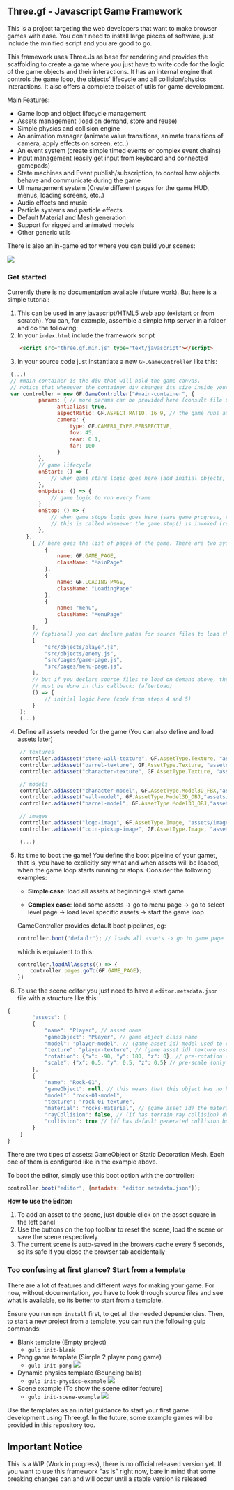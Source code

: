 ## Three.gf - Javascript Game Framework

This is a project targeting the web developers that want to make browser games with ease.
You don't need to install large pieces of software, just include the minified script and you are good to go.

This framework uses Three.Js as base for rendering and provides the scaffolding to create a game where you just have to write code for the logic of the game objects and their interactions. It has an internal engine that controls the game loop, the objects' lifecycle and all collision/physics interactions. It also offers a complete toolset of utils for game development.

Main Features:

* Game loop and object lifecycle management
* Assets management (load on demand, store and reuse)
* Simple physics and collision engine
* An animation manager (animate value transitions, animate transitions of camera, apply effects on screen, etc..)
* An event system (create simple timed events or complex event chains)
* Input management (easily get input from keyboard and connected gamepads)
* State machines and Event publish/subscription, to control how objects behave and communicate during the game
* UI management system (Create different pages for the game HUD, menus, loading screens, etc..)
* Audio effects and music
* Particle systems and particle effects
* Default Material and Mesh generation
* Support for rigged and animated models
* Other generic utils

There is also an in-game editor where you can build your scenes:

![](https://github.com/freddykrunn/three.gf/blob/main/images/editor-screenshot.png?raw=true)


### Get started

Currently there is no documentation available (future work). But here is a simple tutorial:

1. This can be used in any javascript/HTML5 web app (existant or from scratch). You can, for example, assemble a simple http server in a folder and do the following:
2. In your `index.html` include the framework script
```html
    <script src="three.gf.min.js" type="text/javascript"></script>
```
3. In your source code just instantiate a new `GF.GameController` like this:

```javascript
 (...)
 // #main-container is the div that will hold the game canvas.
 // notice that whenever the container div changes its size inside your app you must inform GameController of the new size. However GameController already listens for a resize in the window
 var controller = new GF.GameController("#main-container", {
          params: { // more params can be provided here (consult file Controller.js)
                antialias: true,
                aspectRatio: GF.ASPECT_RATIO._16_9, // the game runs at a specific aspect ratio. Provide here one as a number, or use the default constants
                camera: {
                    type: GF.CAMERA_TYPE.PERSPECTIVE,
                    fov: 45,
                    near: 0.1,
                    far: 100
                }
          },
          // game lifecycle
          onStart: () => {
              // when game stars logic goes here (add initial objects, setup lighting, etc..)
          },
          onUpdate: () => {
              // game logic to run every frame
          }
          onStop: () => {
              // when game stops logic goes here (save game progress, etc..)
              // this is called whenever the game.stop() is invoked (returning to menu, closing the app, etc...)
          },
      },
		[ // here goes the list of pages of the game. There are two system pages: GF.GAME_PAGE and GF.LOADING_PAGE. If not provided here, the controller will create default pages. GamePage will be a simple page with no UI just to start and stop the game and LoadingPage will be a simple black page with the loading progress percentage in the middle.
			{
				name: GF.GAME_PAGE,
				className: "MainPage"
			},
            {
				name: GF.LOADING_PAGE,
				className: "LoadingPage"
			},
            {
				name: "menu",
				className: "MenuPage"
			}
		],
        // (optional) you can declare paths for source files to load them on demand when controller initializes
        [
            "src/objects/player.js",
            "src/objects/enemy.js",
            "src/pages/game-page.js",
            "src/pages/menu-page.js",
        ],
        // but if you declare source files to load on demand above, the logic for the initial boot (load assets, start game, etc..)
        // must be done in this callback: (afterLoad)
        () => {
            // initial logic here (code from steps 4 and 5)
        }
	);
    (...)
```
4. Define all assets needed for the game (You can also define and load assets later)

```javascript
    // textures
    controller.addAsset("stone-wall-texture", GF.AssetType.Texture, "assets/textures/stone-wall.png");
    controller.addAsset("barrel-texture", GF.AssetType.Texture, "assets/textures/barrel.png");
    controller.addAsset("character-texture", GF.AssetType.Texture, "assets/textures/character.png");

    // models
    controller.addAsset("character-model", GF.AssetType.Model3D_FBX,"assets/objects/character.fbx");
    controller.addAsset("wall-model", GF.AssetType.Model3D_OBJ,"assets/objects/wall.obj");
    controller.addAsset("barrel-model", GF.AssetType.Model3D_OBJ,"assets/objects/barrel.obj");

    // images
    controller.addAsset("logo-image", GF.AssetType.Image, "assets/images/logo.png");
    controller.addAsset("coin-pickup-image", GF.AssetType.Image, "assets/images/coin-pickup.png");

    (...)
```

5. Its time to boot the game! You define the boot pipeline of your gamet, that is, you have to explicitly say what and when assets will be loaded, when the game loop starts running or stops. Consider the following examples:

    * **Simple case**: load all assets at beginning-> start game

    * **Complex case**:
      load some assets -> go to menu page -> go to select level page -> load level specific assets -> start the game loop

    GameController provides default boot pipelines, eg:

    ```javascript
    controller.boot('default'); // loads all assets -> go to game page
    ```

    which is equivalent to this:

    ```javascript
    controller.loadAllAssets(() => {
        controller.pages.goTo(GF.GAME_PAGE);
    })
    ```
6. To use the scene editor you just need to have a `editor.metadata.json` file with a structure like this:

```javascript
{
    	"assets": [
		{
		    "name": "Player", // asset name
		    "gameObject": "Player", // game object class name
		    "model": "player-model", // (game asset id) model used to represent this asset in the editor (may not correspond to real model in the game)
		    "texture": "player-texture", // (game asset id) texture used to represent this asset in the editor (may not correspond to real model in the game)
		    "rotation": {"x": -90, "y": 180, "z": 0}, // pre-rotation (only for the display the asset in the editor)
		    "scale": {"x": 0.5, "y": 0.5, "z": 0.5} // pre-scale (only for the display the asset in the editor)
		},
		{
		    "name": "Rock-01",
		    "gameObject": null, // this means that this object has no behaviour class associated and will be just a static decoration mesh
		    "model": "rock-01-model",
		    "texture": "rock-01-texture",
		    "material": "rocks-material", // (game asset id) the material that will be used in the game
		    "rayCollision": false, // (if has terrain ray collision) default value when adding a new object of this type to the scene (can be modified in the editor)
		    "collision": true // (if has default generated collision box) default value when adding a new object of this type to the scene (can be modified in the editor)
		}
	]
}
```
There are two tipes of assets: GameObject or Static Decoration Mesh. Each one of them is configured like in the example above.

To boot the editor, simply use this boot option with the controller:

```javascript
controller.boot("editor", {metadata: "editor.metadata.json"});
```

**How to use the Editor:**
1. To add an asset to the scene, just double click on the asset square in the left panel
2. Use the buttons on the top toolbar to reset the scene, load the scene or save the scene respectively
3. The current scene is auto-saved in the browers cache every 5 seconds, so its safe if you close the browser tab accidentally

### Too confusing at first glance? Start from a template

There are a lot of features and different ways for making your game. For now, without documentation, you have to look through source files and see what is available, so its better to start from a template.

Ensure you run `npm install` first, to get all the needed dependencies.
Then, to start a new project from a template, you can run the following gulp commands:
* Blank template (Empty project)
    * `gulp init-blank`
* Pong game template (Simple 2 player pong game)
    * `gulp init-pong`
    ![](https://github.com/freddykrunn/three.gf/blob/main/images/pong-template-screenshot.png)
* Dynamic physics template (Bouncing balls)
    * `gulp init-physics-example`
    ![](https://github.com/freddykrunn/three.gf/blob/main/images/physics-template-screenshot.png)
* Scene example (To show the scene editor feature)
    * `gulp init-scene-example`
    ![](https://github.com/freddykrunn/three.gf/blob/main/images/scene-template-screenshot.png)

Use the templates as an initial guidance to start your first game development using Three.gf.
In the future, some example games will be provided in this repository too.

## Important Notice

This is a WIP (Work in progress), there is no official released version yet.
If you want to use this framework "as is" right now, bare in mind that some breaking changes can and will occur until a stable version is released
